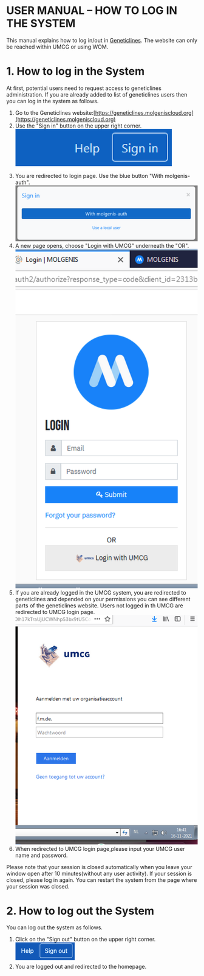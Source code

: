 # USER MANUAL – HOW TO LOG IN THE SYSTEM

This manual explains how to log in/out in [Geneticlines](https://geneticlines.molgeniscloud.org). The website can only be reached within UMCG or using WOM.

# 1. How to log in the System
At first, potential users need to request access to geneticlines administration. If you are already added to list of geneticlines users then you can log in the system as follows.

1. Go to the Geneticlines website:[https://geneticlines.molgeniscloud.org](https://geneticlines.molgeniscloud.org)
2. Use the "Sign in" button on the upper right corner. ![signIn](/Geneticlines/images/signin.png)
3. You are redirected to login page. Use the blue button "With molgenis-auth". ![molgenis-auth](/Geneticlines/images/molgenis-auth.png)
4. A new page opens, choose "Login with UMCG" underneath the "OR".![auth-umcg](/Geneticlines/images/auth-umcg.png)
5. If you are already logged in the UMCG system, you are redirected to geneticlines and depended on your permissions you can see different parts of the geneticlines website. Users not logged in th UMCG are redirected to UMCG login page.![UMCG-login](/Geneticlines/images/UMCG_login.png)
6. When redirected to UMCG login page,please input your UMCG user name and password.

Please note that your session is closed automatically when you leave your window open after 10 minutes(without any user activity). If your session is closed, please log in again. You can restart the system from the page where your session was closed.  

# 2. How to log out the System
You can log out the system as follows.

1. Click on the "Sign out" button on the upper right corner.![signOut](/Geneticlines/images/signout.png)
2. You are logged out and redirected to the homepage.
